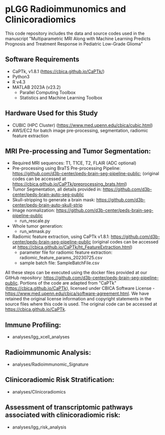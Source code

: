 # pLGG Radioimmunomics and Clinicoradiomics
This code repository includes the data and source codes used in the manuscript "Multiparametric MRI Along with Machine Learning Predicts Prognosis and Treatment Response in Pediatric Low-Grade Glioma"

## Software Requirements
- CaPTk, v1.8.1 (https://cbica.github.io/CaPTk/)
- Python3 
- R v4.3
- MATLAB 2023A (v23.2)
  - Parallel Computing Toolbox
  - Statistics and Machine Learning Toolbox

## Hardware Used for this Study
- CUBIC (HPC Cluster) (https://www.med.upenn.edu/cbica/cubic.html)
- AWS/EC2 for batch image pre-processing, segmentation, radiomic feature extraction


## MRI Pre-processing and Tumor Segmentation:
- Required MRI sequences: T1, T1CE, T2, FLAIR (ADC optional)
- Pre-processing using BraTS Pre-processing Pipeline: https://github.com/d3b-center/peds-brain-seg-pipeline-public; (original codes can be accessed at https://cbica.github.io/CaPTk/preprocessing_brats.html)
- Tumor Segmentation, all details provided in: https://github.com/d3b-center/peds-brain-auto-seg-public 
- Skull-stripping to generate a brain mask: https://github.com/d3b-center/peds-brain-auto-skull-strip 
- Image normalization: https://github.com/d3b-center/peds-brain-seg-pipeline-public
   - run_rescale.py
- Whole tumor generation:
   - run_wtmask.py
- Radiomic feature extraction, using CaPTk v1.8.1: https://github.com/d3b-center/peds-brain-seg-pipeline-public (original codes can be accessed at https://cbica.github.io/CaPTk/ht_FeatureExtraction.html)
  - parameter file for radiomic feature extraction: radiomic_feature_params_20230725.csv
  - sample batch file: SampleBatchFile.csv

All these steps can be executed using the docker files provided at our GitHub repository: https://github.com/d3b-center/peds-brain-seg-pipeline-public. Portions of the code are adapted from "CaPTk" (https://cbica.github.io/CaPTk), licensed under CBICA Software License - https://www.med.upenn.edu/cbica/software-agreement.html. We have retained the original license information and copyright statements in the source files where this code is used. The original code can be accessed at https://cbica.github.io/CaPTk.

## Immune Profiling:
- analyses/lgg_xcell_analyses

## Radioimmunomic Analysis:
- analyses/Radioimmunomic_Signature

## Clinicoradiomic Risk Stratification:
- analyses/Clinicoradiomics

## Assessment of transcriptomic pathways associated with clinicoradiomic risk:
- analyses/lgg_risk_analysis
